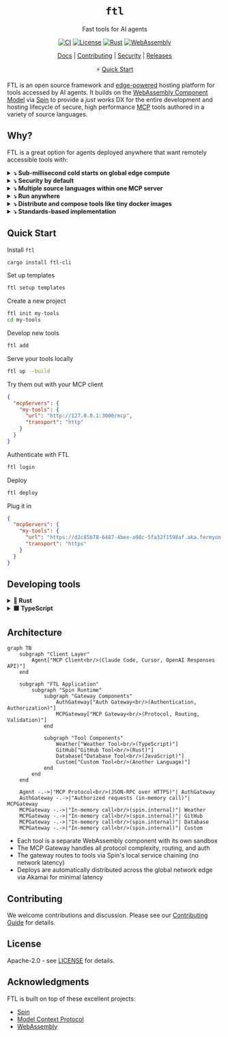 <div align="center">

# `ftl`

Fast tools for AI agents

[![CI](https://github.com/fastertools/ftl-cli/actions/workflows/ci.yml/badge.svg)](https://github.com/fastertools/ftl-cli/actions/workflows/ci.yml)
[![License](https://img.shields.io/badge/license-Apache%202.0-blue.svg)](LICENSE)
[![Rust](https://img.shields.io/badge/rust-1.87+-orange.svg)](https://www.rust-lang.org)
[![WebAssembly](https://img.shields.io/badge/WebAssembly-compatible-purple.svg)](https://webassembly.org/)

[Docs](./docs/introduction.md) | [Contributing](./CONTRIBUTING.md) | [Security](./SECURITY.md) | [Releases](https://github.com/fastertools/ftl-cli/releases)

⚡️ [Quick Start](#quick-start)

</div>

FTL is an open source framework and [edge-powered](https://www.fermyon.com/wasm-functions) hosting platform for tools accessed by AI agents. It builds on the [WebAssembly Component Model](https://component-model.bytecodealliance.org/design/why-component-model.html) via [Spin](https://github.com/spinframework/spin) to provide a *just works* DX for the entire development and hosting lifecycle of secure, high performance [MCP](https://modelcontextprotocol.io) tools authored in a variety of source languages.

## Why?

FTL is a great option for agents deployed anywhere that want remotely accessible tools with:

<details>
<summary><strong>⤵ Sub-millisecond cold starts on global edge compute</strong></summary>

The FTL platform runs on [Fermyon Wasm Functions](https://www.fermyon.com/wasm-functions) and [Akamai](https://www.akamai.com/why-akamai/global-infrastructure)'s globally distributed edge cloud. Agents deployed anywhere can instanly access their networked tools with almost no latency.
</details>

<details>
<summary><strong>⤵ Security by default</strong></summary>

Tools run as individual WebAssembly components to provide sandboxed tool executions on a provably airtight [security model](https://webassembly.org/docs/security/). MCP endpoints are secured by [protocol-compliant authorization](https://modelcontextprotocol.io/specification/2025-06-18/basic/authorization). Plug in your own OIDC provider via simple configuration, or use FTL's by default.
</details>

<details>
<summary><strong>⤵ Multiple source languages within one MCP server</strong></summary>

Write your MCP tools in Rust, TypeScript, Python, Go, C, and [more](https://component-model.bytecodealliance.org/language-support.html). If you can implement a basic HTTP route as a Wasm component, you can run it as an MCP tool with FTL.
</details>

<details>
<summary><strong>⤵ Run anywhere</strong></summary>

Run your FTL-based tools on your own machine, Kubernetes, Wasmtime, Fermyon, and other [WASI](https://wasi.dev/)-compatible runtimes. The FTL platform aims to be the best way to manage agent tools, but you are not locked in.
</details>

<details>
<summary><strong>⤵ Distribute and compose tools like tiny docker images</strong></summary>

Tools are compiled to self-contained Wasm binaries that are often < 1MB. They can be pushed and pulled directly from [OCI](https://opencontainers.org/)-compliant registries like Docker Hub, GitHub Container Registry, Amazon Elastic Container Registry, and more.
</details>

<details>
<summary><strong>⤵ Standards-based implementation</strong></summary>

Tools are built on and compatible with the [WebAssembly Component Model](https://component-model.bytecodealliance.org/design/why-component-model.html) via [Spin](https://github.com/spinframework/spin).
</details>

## Quick Start

Install `ftl`
```bash
cargo install ftl-cli
```

Set up templates
```bash
ftl setup templates
```

Create a new project
```bash
ftl init my-tools
cd my-tools
```

Develop new tools
```bash
ftl add
```

Serve your tools locally
```bash
ftl up --build
```

Try them out with your MCP client
```json
{
  "mcpServers": {
    "my-tools": {
      "url": "http://127.0.0.1:3000/mcp",
      "transport": "http"
    }
  }
}
```

Authenticate with FTL
```bash
ftl login
```

Deploy
```bash
ftl deploy
```

Plug it in
```json
{
  "mcpServers": {
    "my-tools": {
      "url": "https://d2c85b78-6487-4bee-a98c-5fa32f1598af.aka.fermyon.tech/mcp",
      "transport": "https"
    }
  }
}
```

## Developing tools

<details>
<summary><strong>🦀 Rust</strong></summary>

```rust
use ftl_sdk::{tool, ToolResponse};
use serde::Deserialize;
use schemars::JsonSchema;

#[derive(Deserialize, JsonSchema)]
struct MyToolInput {
    /// The message to process
    message: String,
}

/// A simple MCP tool
#[tool]
fn my_tool(input: MyToolInput) -> ToolResponse {
    ToolResponse::text(format!("Processed: {}", input.message))
}
```
</details>

<details>
<summary><strong>🟦 TypeScript</strong></summary>

```typescript
import { createTool, ToolResponse } from 'ftl-sdk'
import { z } from 'zod'

// Define the schema using Zod
const ToolSchema = z.object({
  message: z.string().describe('The message to process')
})

type ToolInput = z.infer<typeof ToolSchema>

const tool = createTool<ToolInput>({
  metadata: {
    name: 'my_tool',
    title: 'My Tool',
    description: 'A simple MCP tool',
    inputSchema: z.toJSONSchema(ToolSchema)
  },
  handler: async (input) => {
    return ToolResponse.text(`Processed: ${input.message}`)
  }
})

//@ts-ignore
addEventListener('fetch', (event: FetchEvent) => {
  event.respondWith(tool(event.request))
})
```
</details>

## Architecture

```mermaid
graph TB
    subgraph "Client Layer"
        Agent["MCP Client<br/>(Claude Code, Cursor, OpenAI Responses API)"]
    end
    
    subgraph "FTL Application" 
        subgraph "Spin Runtime"
            subgraph "Gateway Components"
                AuthGateway["Auth Gateway<br/>(Authentication, Authorization)"]
                MCPGateway["MCP Gateway<br/>(Protocol, Routing, Validation)"]
            end
            
            subgraph "Tool Components"
                Weather["Weather Tool<br/>(TypeScript)"]
                GitHub["GitHub Tool<br/>(Rust)"]
                Database["Database Tool<br/>(JavaScript)"]
                Custom["Custom Tool<br/>(Another Language)"]
            end
        end
    end
    
    Agent -.->|"MCP Protocol<br/>(JSON-RPC over HTTPS)"| AuthGateway
    AuthGateway -.->|"Authorized requests (in-memory call)"| MCPGateway
    MCPGateway -.->|"In-memory call<br/>(spin.internal)"| Weather
    MCPGateway -.->|"In-memory call<br/>(spin.internal)"| GitHub
    MCPGateway -.->|"In-memory call<br/>(spin.internal)"| Database
    MCPGateway -.->|"In-memory call<br/>(spin.internal)"| Custom
```

- Each tool is a separate WebAssembly component with its own sandbox
- The MCP Gateway handles all protocol complexity, routing, and auth
- The gateway routes to tools via Spin's local service chaining (no network latency)
- Deploys are automatically distributed across the global network edge via Akamai for minimal latency

## Contributing

We welcome contributions and discussion. Please see our [Contributing Guide](CONTRIBUTING.md) for details.

## License

Apache-2.0 - see [LICENSE](LICENSE) for details.

## Acknowledgments

FTL is built on top of these excellent projects:
- [Spin](https://github.com/fermyon/spin)
- [Model Context Protocol](https://modelcontextprotocol.io)
- [WebAssembly](https://webassembly.org)
